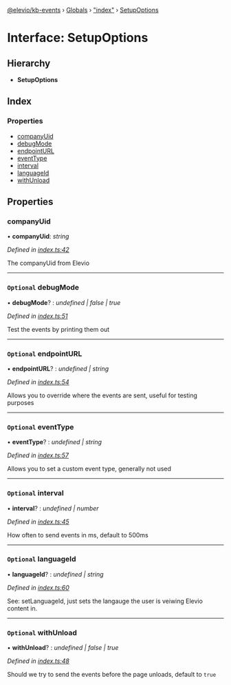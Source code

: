 [@elevio/kb-events](../README.md) › [Globals](../globals.md) › ["index"](../modules/_index_.md) › [SetupOptions](_index_.setupoptions.md)

# Interface: SetupOptions

## Hierarchy

* **SetupOptions**

## Index

### Properties

* [companyUid](_index_.setupoptions.md#companyuid)
* [debugMode](_index_.setupoptions.md#optional-debugmode)
* [endpointURL](_index_.setupoptions.md#optional-endpointurl)
* [eventType](_index_.setupoptions.md#optional-eventtype)
* [interval](_index_.setupoptions.md#optional-interval)
* [languageId](_index_.setupoptions.md#optional-languageid)
* [withUnload](_index_.setupoptions.md#optional-withunload)

## Properties

###  companyUid

• **companyUid**: *string*

*Defined in [index.ts:42](https://github.com/elevio/kb-events/blob/5af97fd/src/index.ts#L42)*

The companyUid from Elevio

___

### `Optional` debugMode

• **debugMode**? : *undefined | false | true*

*Defined in [index.ts:51](https://github.com/elevio/kb-events/blob/5af97fd/src/index.ts#L51)*

Test the events by printing them out

___

### `Optional` endpointURL

• **endpointURL**? : *undefined | string*

*Defined in [index.ts:54](https://github.com/elevio/kb-events/blob/5af97fd/src/index.ts#L54)*

Allows you to override where the events are sent, useful for testing purposes

___

### `Optional` eventType

• **eventType**? : *undefined | string*

*Defined in [index.ts:57](https://github.com/elevio/kb-events/blob/5af97fd/src/index.ts#L57)*

Allows you to set a custom event type, generally not used

___

### `Optional` interval

• **interval**? : *undefined | number*

*Defined in [index.ts:45](https://github.com/elevio/kb-events/blob/5af97fd/src/index.ts#L45)*

How often to send events in ms, default to 500ms

___

### `Optional` languageId

• **languageId**? : *undefined | string*

*Defined in [index.ts:60](https://github.com/elevio/kb-events/blob/5af97fd/src/index.ts#L60)*

See: setLanguageId, just sets the langauge the user is veiwing Elevio content in.

___

### `Optional` withUnload

• **withUnload**? : *undefined | false | true*

*Defined in [index.ts:48](https://github.com/elevio/kb-events/blob/5af97fd/src/index.ts#L48)*

Should we try to send the events before the page unloads, default to `true`
